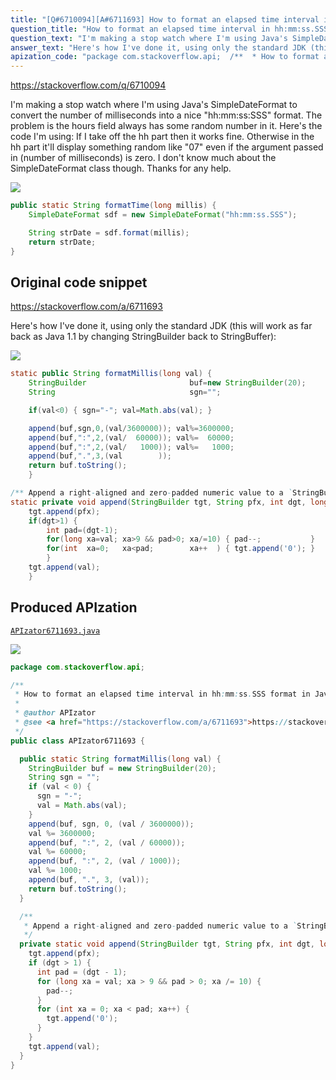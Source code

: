 ```yaml
---
title: "[Q#6710094][A#6711693] How to format an elapsed time interval in hh:mm:ss.SSS format in Java?"
question_title: "How to format an elapsed time interval in hh:mm:ss.SSS format in Java?"
question_text: "I'm making a stop watch where I'm using Java's SimpleDateFormat to convert the number of milliseconds into a nice \"hh:mm:ss:SSS\" format. The problem is the hours field always has some random number in it. Here's the code I'm using: If I take off the hh part then it works fine. Otherwise in the hh part it'll display something random like \"07\" even if the argument passed in (number of milliseconds) is zero. I don't know much about the SimpleDateFormat class though. Thanks for any help."
answer_text: "Here's how I've done it, using only the standard JDK (this will work as far back as Java 1.1 by changing StringBuilder back to StringBuffer):"
apization_code: "package com.stackoverflow.api;  /**  * How to format an elapsed time interval in hh:mm:ss.SSS format in Java?  *  * @author APIzator  * @see <a href=\"https://stackoverflow.com/a/6711693\">https://stackoverflow.com/a/6711693</a>  */ public class APIzator6711693 {    public static String formatMillis(long val) {     StringBuilder buf = new StringBuilder(20);     String sgn = \"\";     if (val < 0) {       sgn = \"-\";       val = Math.abs(val);     }     append(buf, sgn, 0, (val / 3600000));     val %= 3600000;     append(buf, \":\", 2, (val / 60000));     val %= 60000;     append(buf, \":\", 2, (val / 1000));     val %= 1000;     append(buf, \".\", 3, (val));     return buf.toString();   }    /**    * Append a right-aligned and zero-padded numeric value to a `StringBuilder`.    */   private static void append(StringBuilder tgt, String pfx, int dgt, long val) {     tgt.append(pfx);     if (dgt > 1) {       int pad = (dgt - 1);       for (long xa = val; xa > 9 && pad > 0; xa /= 10) {         pad--;       }       for (int xa = 0; xa < pad; xa++) {         tgt.append('0');       }     }     tgt.append(val);   } }"
---
```


https://stackoverflow.com/q/6710094

I&#x27;m making a stop watch where I&#x27;m using Java&#x27;s SimpleDateFormat to convert the number of milliseconds into a nice &quot;hh:mm:ss:SSS&quot; format. The problem is the hours field always has some random number in it. Here&#x27;s the code I&#x27;m using:
If I take off the hh part then it works fine. Otherwise in the hh part it&#x27;ll display something random like &quot;07&quot; even if the argument passed in (number of milliseconds) is zero.
I don&#x27;t know much about the SimpleDateFormat class though. Thanks for any help.


<div class="code-logo"><img src="/stackoverflow.png" /></div>

```java
public static String formatTime(long millis) {
    SimpleDateFormat sdf = new SimpleDateFormat("hh:mm:ss.SSS");

    String strDate = sdf.format(millis);
    return strDate;
}
```


## Original code snippet

https://stackoverflow.com/a/6711693

Here&#x27;s how I&#x27;ve done it, using only the standard JDK (this will work as far back as Java 1.1 by changing StringBuilder back to StringBuffer):

<div class="code-logo"><img src="/stackoverflow.png" /></div>

```java
static public String formatMillis(long val) {
    StringBuilder                       buf=new StringBuilder(20);
    String                              sgn="";

    if(val<0) { sgn="-"; val=Math.abs(val); }

    append(buf,sgn,0,(val/3600000)); val%=3600000;
    append(buf,":",2,(val/  60000)); val%=  60000;
    append(buf,":",2,(val/   1000)); val%=   1000;
    append(buf,".",3,(val        ));
    return buf.toString();
    }

/** Append a right-aligned and zero-padded numeric value to a `StringBuilder`. */
static private void append(StringBuilder tgt, String pfx, int dgt, long val) {
    tgt.append(pfx);
    if(dgt>1) {
        int pad=(dgt-1);
        for(long xa=val; xa>9 && pad>0; xa/=10) { pad--;           }
        for(int  xa=0;   xa<pad;        xa++  ) { tgt.append('0'); }
        }
    tgt.append(val);
    }
```

## Produced APIzation

[`APIzator6711693.java`](https://github.com/pasqualesalza/apization/raw/main/data/search/APIzator6711693.java)

<div class="code-logo"><img src="/apizator.png" /></div>

```java
package com.stackoverflow.api;

/**
 * How to format an elapsed time interval in hh:mm:ss.SSS format in Java?
 *
 * @author APIzator
 * @see <a href="https://stackoverflow.com/a/6711693">https://stackoverflow.com/a/6711693</a>
 */
public class APIzator6711693 {

  public static String formatMillis(long val) {
    StringBuilder buf = new StringBuilder(20);
    String sgn = "";
    if (val < 0) {
      sgn = "-";
      val = Math.abs(val);
    }
    append(buf, sgn, 0, (val / 3600000));
    val %= 3600000;
    append(buf, ":", 2, (val / 60000));
    val %= 60000;
    append(buf, ":", 2, (val / 1000));
    val %= 1000;
    append(buf, ".", 3, (val));
    return buf.toString();
  }

  /**
   * Append a right-aligned and zero-padded numeric value to a `StringBuilder`.
   */
  private static void append(StringBuilder tgt, String pfx, int dgt, long val) {
    tgt.append(pfx);
    if (dgt > 1) {
      int pad = (dgt - 1);
      for (long xa = val; xa > 9 && pad > 0; xa /= 10) {
        pad--;
      }
      for (int xa = 0; xa < pad; xa++) {
        tgt.append('0');
      }
    }
    tgt.append(val);
  }
}

```